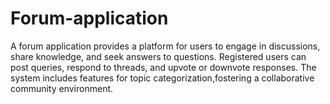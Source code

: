 # Forum-application
A forum application provides a platform for users to engage in discussions, share knowledge, and seek answers to questions. Registered users can post queries, respond to threads, and upvote or downvote responses. The system includes features for topic categorization,fostering a collaborative community environment.
